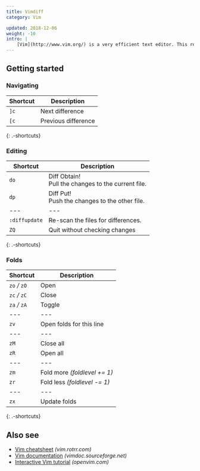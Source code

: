 ```yaml
---
title: Vimdiff
category: Vim

updated: 2018-12-06
weight: -10
intro: |
    [Vim](http://www.vim.org/) is a very efficient text editor. This reference was made for Vim 8.0.
---
```


## Getting started



### Navigating



| Shortcut | Description         |
| -------- | ------------------- |
| `]c`     | Next difference     |
| `[c`     | Previous difference |

{: .-shortcuts}

### Editing

| Shortcut      | Description                                            |
| ------------- | ------------------------------------------------------ |
| `do`          | Diff Obtain! <br>Pull the changes to the current file. |
| `dp`          | Diff Put! <br>Push the changes to the other file.      |
| ---           | ---                                                    |
| `:diffupdate` | Re-scan the files for differences.                     |
| `ZQ`          | Quit without checking changes                          |

{: .-shortcuts}

### Folds

| Shortcut      | Description                  |
| ------------- | ---------------------------- |
| `zo` _/_ `zO` | Open                         |
| `zc` _/_ `zC` | Close                        |
| `za` _/_ `zA` | Toggle                       |
| ---           | ---                          |
| `zv`          | Open folds for this line     |
| ---           | ---                          |
| `zM`          | Close all                    |
| `zR`          | Open all                     |
| ---           | ---                          |
| `zm`          | Fold more _(foldlevel += 1)_ |
| `zr`          | Fold less _(foldlevel -= 1)_ |
| ---           | ---                          |
| `zx`          | Update folds                 |

{: .-shortcuts}

## Also see

-   [Vim cheatsheet](https://vim.rtorr.com/) _(vim.rotrr.com)_
-   [Vim documentation](http://vimdoc.sourceforge.net/htmldoc/) _(vimdoc.sourceforge.net)_
-   [Interactive Vim tutorial](http://openvim.com/) _(openvim.com)_
